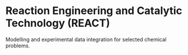 # Reaction Engineering and Catalytic Technology (REACT)
Modelling and experimental data integration for selected chemical problems.
